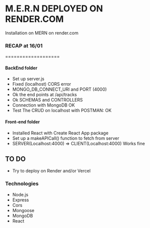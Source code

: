# M.E.R.N DEPLOYED ON RENDER.COM
Installation on MERN on render.com

### RECAP at 16/01
===================
#### BackEnd folder
* Set up server.js
* Fixed (localhost) CORS error
* MONGO_DB_CONNECT_URI and PORT (4000)
* Ok the end points at /api/tracks
* Ok SCHEMAS and CONTROLLERS
* Connection with MongoDB OK
* Test The CRUD on localhost with POSTMAN: OK

#### Front-end folder
* Installed React with Create React App package
* Set up a makeAPICall() function to fetch from server
* SERVER(Localhost:4000) => CLIENT(Localhost:4000) Works fine

##  TO DO
* Try to deploy on Render and/or Vercel

### Technologies
* Node.js
* Express
* Cors
* Mongoose
* MongoDB
* React